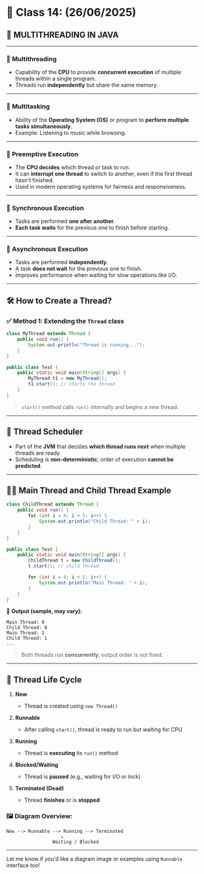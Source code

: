 # 📘 Class 14: (26/06/2025)

## 🔷 MULTITHREADING IN JAVA

---

### 🔹 **Multithreading**
- Capability of the **CPU** to provide **concurrent execution** of multiple threads within a single program.
- Threads run **independently** but share the same memory.

---

### 🔹 **Multitasking**
- Ability of the **Operating System (OS)** or program to **perform multiple tasks simultaneously**.
- Example: Listening to music while browsing.

---

### 🔹 **Preemptive Execution**
- The **CPU decides** which thread or task to run.
- It can **interrupt one thread** to switch to another, even if the first thread hasn't finished.
- Used in modern operating systems for fairness and responsiveness.

---

### 🔹 **Synchronous Execution**
- Tasks are performed **one after another**.
- **Each task waits** for the previous one to finish before starting.

---

### 🔹 **Asynchronous Execution**
- Tasks are performed **independently**.
- A task **does not wait** for the previous one to finish.
- Improves performance when waiting for slow operations like I/O.

---

## 🛠️ How to Create a Thread?

### ✅ Method 1: Extending the `Thread` class

```java
class MyThread extends Thread {
    public void run() {
        System.out.println("Thread is running...");
    }
}

public class Test {
    public static void main(String[] args) {
        MyThread t1 = new MyThread();
        t1.start(); // starts the thread
    }
}
```

> `start()` method calls `run()` internally and begins a new thread.

---

## 🧠 Thread Scheduler

- Part of the **JVM** that decides **which thread runs next** when multiple threads are ready.
- Scheduling is **non-deterministic**; order of execution **cannot be predicted**.

---

## 👨‍👦 Main Thread and Child Thread Example

```java
class ChildThread extends Thread {
    public void run() {
        for (int i = 0; i < 5; i++) {
            System.out.println("Child Thread: " + i);
        }
    }
}

public class Test {
    public static void main(String[] args) {
        ChildThread t = new ChildThread();
        t.start(); // child thread

        for (int i = 0; i < 5; i++) {
            System.out.println("Main Thread: " + i);
        }
    }
}
```

🧾 **Output (sample, may vary):**
```
Main Thread: 0
Child Thread: 0
Main Thread: 1
Child Thread: 1
...
```

> Both threads run **concurrently**; output order is not fixed.

---

## 🔄 Thread Life Cycle

1. **New**  
   - Thread is created using `new Thread()`

2. **Runnable**  
   - After calling `start()`, thread is ready to run but waiting for CPU

3. **Running**  
   - Thread is **executing** its `run()` method

4. **Blocked/Waiting**  
   - Thread is **paused** (e.g., waiting for I/O or lock)

5. **Terminated (Dead)**  
   - Thread **finishes** or is **stopped**

### 🖼️ Diagram Overview:
```
New --> Runnable --> Running --> Terminated
                    ↘
                 Waiting / Blocked
```

---

Let me know if you'd like a diagram image or examples using `Runnable` interface too!

